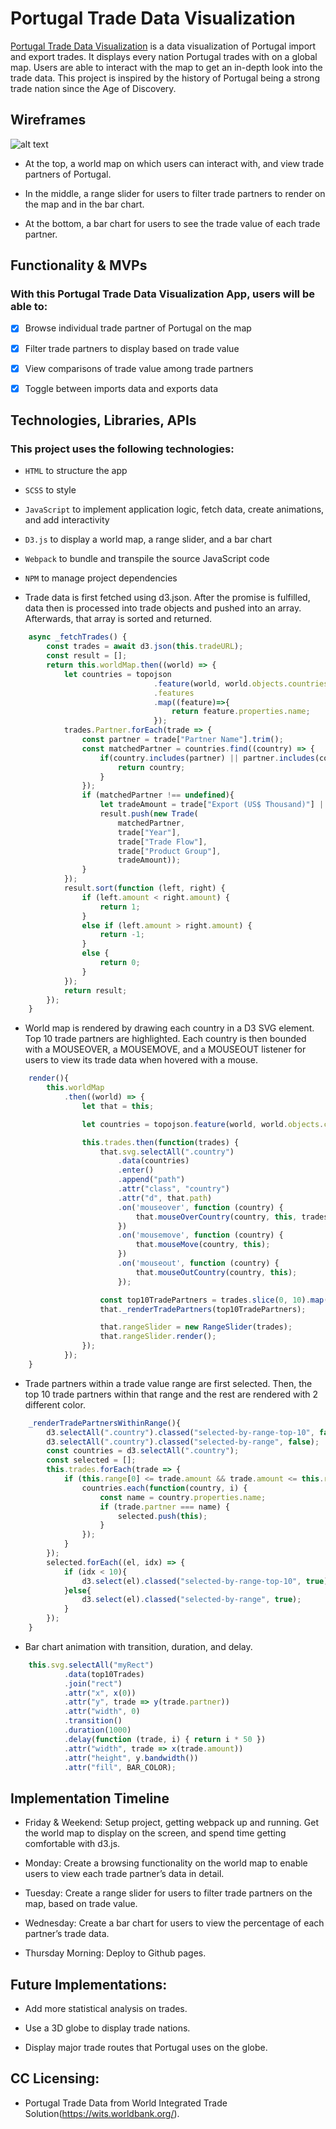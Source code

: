 # Portugal Trade Data Visualization

[Portugal Trade Data Visualization](https://qyhappacademy.github.io/portugal_trade_data_visualization/) is a data visualization of Portugal import and export trades. It displays every nation Portugal trades with on a global map. Users are able to interact with the map to get an in-depth look into the trade data. This project is inspired by the history of Portugal being a strong trade nation since the Age of Discovery.


## <a name="wireframes"></a> Wireframes

![alt text](https://github.com/qyhAppAcademy/portugal_trade_data_visualization/blob/main/wireframe.png)

* At the top, a world map on which users can interact with, and view trade partners of Portugal.

* In the middle, a range slider for users to filter trade partners to render on the map and in the bar chart.

* At the bottom, a bar chart for users to see the trade value of each trade partner.


## <a name="functionality"></a> Functionality & MVPs

### With this Portugal Trade Data Visualization App, users will be able to:

- [x] Browse individual trade partner of Portugal on the map

- [x] Filter trade partners to display based on trade value

- [x] View comparisons of trade value among trade partners

- [x] Toggle between imports data and exports data


## <a name="technologies"></a> Technologies, Libraries, APIs

### This project uses the following technologies:

* `HTML` to structure the app

* `SCSS` to style

* `JavaScript` to implement application logic, fetch data, create animations, and add interactivity

* `D3.js` to display a world map, a range slider, and a bar chart

* `Webpack` to bundle and transpile the source JavaScript code

* `NPM` to manage project dependencies

* Trade data is first fetched using d3.json. After the promise is fulfilled, data then is processed into trade objects and pushed into an array. Afterwards, that array is sorted and returned.

```js
    async _fetchTrades() {
        const trades = await d3.json(this.tradeURL);
        const result = [];
        return this.worldMap.then((world) => {
            let countries = topojson
                                .feature(world, world.objects.countries)
                                .features
                                .map((feature)=>{
                                    return feature.properties.name;
                                });
            trades.Partner.forEach(trade => {
                const partner = trade["Partner Name"].trim();
                const matchedPartner = countries.find((country) => {
                    if(country.includes(partner) || partner.includes(country)){
                        return country;
                    }
                });
                if (matchedPartner !== undefined){
                    let tradeAmount = trade["Export (US$ Thousand)"] || trade["Import (US$ Thousand)"];
                    result.push(new Trade(
                        matchedPartner,
                        trade["Year"],
                        trade["Trade Flow"],
                        trade["Product Group"],
                        tradeAmount));
                }
            });
            result.sort(function (left, right) {
                if (left.amount < right.amount) {
                    return 1;
                }
                else if (left.amount > right.amount) {
                    return -1;
                }
                else {
                    return 0;
                }
            });
            return result;
        });
    }
```

* World map is rendered by drawing each country in a D3 SVG element. Top 10 trade partners are highlighted. Each country is then bounded with a MOUSEOVER, a MOUSEMOVE, and a MOUSEOUT listener for users to view its trade data when hovered with a mouse.

```js
    render(){
        this.worldMap
            .then((world) => {
                let that = this;

                let countries = topojson.feature(world, world.objects.countries).features;

                this.trades.then(function(trades) {
                    that.svg.selectAll(".country")
                        .data(countries)
                        .enter()
                        .append("path")
                        .attr("class", "country")
                        .attr("d", that.path)
                        .on('mouseover', function (country) {
                            that.mouseOverCountry(country, this, trades);
                        })
                        .on('mousemove', function (country) {
                            that.mouseMove(country, this);
                        })
                        .on('mouseout', function (country) {
                            that.mouseOutCountry(country, this);
                        });

                    const top10TradePartners = trades.slice(0, 10).map(trade => trade.partner);
                    that._renderTradePartners(top10TradePartners);

                    that.rangeSlider = new RangeSlider(trades);
                    that.rangeSlider.render();
                });
            });
    }
```

* Trade partners within a trade value range are first selected. Then, the top 10 trade partners within that range and the rest are rendered with 2 different color.

```js
    _renderTradePartnersWithinRange(){
        d3.selectAll(".country").classed("selected-by-range-top-10", false);
        d3.selectAll(".country").classed("selected-by-range", false);
        const countries = d3.selectAll(".country");
        const selected = [];
        this.trades.forEach(trade => {
            if (this.range[0] <= trade.amount && trade.amount <= this.range[1]) {
                countries.each(function(country, i) {
                    const name = country.properties.name;
                    if (trade.partner === name) {
                        selected.push(this);
                    }
                });
            }
        });
        selected.forEach((el, idx) => {
            if (idx < 10){
                d3.select(el).classed("selected-by-range-top-10", true);
            }else{
                d3.select(el).classed("selected-by-range", true);
            }
        });
    }
```

* Bar chart animation with transition, duration, and delay.

```js
    this.svg.selectAll("myRect")
            .data(top10Trades)
            .join("rect")
            .attr("x", x(0))
            .attr("y", trade => y(trade.partner))
            .attr("width", 0)
            .transition()
            .duration(1000)
            .delay(function (trade, i) { return i * 50 })
            .attr("width", trade => x(trade.amount))
            .attr("height", y.bandwidth())
            .attr("fill", BAR_COLOR);
```

## <a name="implementation-timeline"></a> Implementation Timeline

* Friday & Weekend: Setup project, getting webpack up and running. Get the world map to display on the screen, and spend time getting comfortable with d3.js.

* Monday: Create a browsing functionality on the world map to enable users to view each trade partner’s data in detail.

* Tuesday: Create a range slider for users to filter trade partners on the map, based on trade value.

* Wednesday: Create a bar chart for users to view the percentage of each partner’s trade data.

* Thursday Morning: Deploy to Github pages.


## <a name="future-implementations"></a> Future Implementations:

* Add more statistical analysis on trades.

* Use a 3D globe to display trade nations.

* Display major trade routes that Portugal uses on the globe.


## <a name="licensing"></a> CC Licensing:

* Portugal Trade Data from World Integrated Trade Solution(https://wits.worldbank.org/).